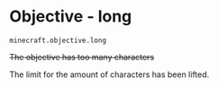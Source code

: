 # Objective - long

`minecraft.objective.long`

~~The objective has too many characters~~

The limit for the amount of characters has been lifted.
